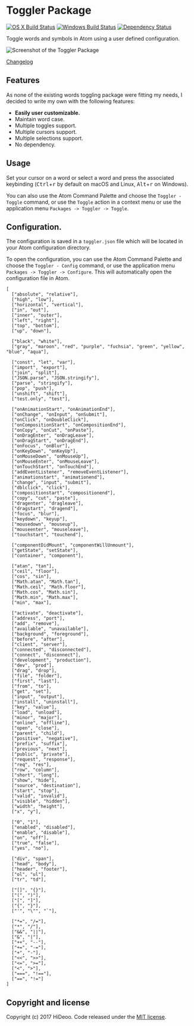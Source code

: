 # Toggler Package

[![OS X Build Status](https://travis-ci.org/HiDeoo/toggler.svg?branch=master)](https://travis-ci.org/HiDeoo/toggler)
[![Windows Build Status](https://ci.appveyor.com/api/projects/status/wbyrhho7e2icp5sx/branch/master?svg=true)](https://ci.appveyor.com/project/HiDeoo/toggler/branch/master)
[![Dependency Status](https://david-dm.org/HiDeoo/toggler.svg)](https://david-dm.org/HiDeoo/toggler)

Toggle words and symbols in Atom using a user defined configuration.

![Screenshot of the Toggler Package](http://i.imgur.com/uCltY1U.gif)

[Changelog](https://github.com/HiDeoo/toggler/blob/master/CHANGELOG.md)

## Features

As none of the existing words toggling package were fitting my needs, I decided to write my own with the following features:

  * **Easily user customizable.**
  * Maintain word case.
  * Multiple toggles support.
  * Multiple cursors support.
  * Multiple selections support.
  * No dependency.

## Usage

Set your cursor on a word or select a word and press the associated keybinding (<kbd>Ctrl</kbd>+<kbd>r</kbd> by default on macOS and Linux, <kbd>Alt</kbd>+<kbd>r</kbd> on Windows).

You can also use the Atom Command Palette and choose the `Toggler - Toggle` command, or use the `Toggle` action in a context menu or use the application menu `Packages -> Toggler -> Toggle`.

## Configuration.

The configuration is saved in a `toggler.json` file which will be located in your Atom configuration directory.

To open the configuration, you can use the Atom Command Palette and choose the `Toggler - Config` command, or use the application menu `Packages -> Toggler -> Configure`. This will automatically open the configuration file in Atom.

```
[
  ["absolute", "relative"],
  ["high", "low"],
  ["horizontal", "vertical"],
  ["in", "out"],
  ["inner", "outer"],
  ["left", "right"],
  ["top", "bottom"],
  ["up", "down"],

  ["black", "white"],
  ["gray", "maroon", "red", "purple", "fuchsia", "green", "yellow", "blue", "aqua"],

  ["const", "let", "var"],
  ["import", "export"],
  ["join", "split"],
  ["JSON.parse", "JSON.stringify"],
  ["parse", "stringify"],
  ["pop", "push"],
  ["unshift", "shift"],
  ["test.only", "test"],

  ["onAnimationStart", "onAnimationEnd"],
  ["onChange", "onInput", "onSubmit"],
  ["onClick", "onDoubleClick"],
  ["onCompositionStart", "onCompositionEnd"],
  ["onCopy", "onCut", "onPaste"],
  ["onDragEnter", "onDragLeave"],
  ["onDragStart", "onDragEnd"],
  ["onFocus", "onBlur"],
  ["onKeyDown", "onKeyUp"],
  ["onMouseDown", "onMouseUp"],
  ["onMouseEnter", "onMouseLeave"],
  ["onTouchStart", "onTouchEnd"],
  ["addEventListener", "removeEventListener"],
  ["animationstart", "animationend"],
  ["change", "input", "submit"],
  ["dblclick", "click"],
  ["compositionstart", "compositionend"],
  ["copy", "cut", "paste"],
  ["dragenter", "dragleave"],
  ["dragstart", "dragend"],
  ["focus", "blur"],
  ["keydown", "keyup"],
  ["mousedown", "mouseup"],
  ["mouseenter", "mouseleave"],
  ["touchstart", "touchend"],

  ["componentDidMount", "componentWillUnmount"],
  ["getState", "setState"],
  ["container", "component"],

  ["atan", "tan"],
  ["ceil", "floor"],
  ["cos", "sin"],
  ["Math.atan", "Math.tan"],
  ["Math.ceil", "Math.floor"],
  ["Math.cos", "Math.sin"],
  ["Math.min", "Math.max"],
  ["min", "max"],

  ["activate", "deactivate"],
  ["address", "port"],
  ["add", "remove"],
  ["available", "unavailable"],
  ["background", "foreground"],
  ["before", "after"],
  ["client", "server"],
  ["connected", "disconnected"],
  ["connect", "disconnect"],
  ["development", "production"],
  ["dev", "prod"],
  ["drag", "drop"],
  ["file", "folder"],
  ["first", "last"],
  ["from", "to"],
  ["get", "set"],
  ["input", "output"],
  ["install", "uninstall"],
  ["key", "value"],
  ["load", "unload"],
  ["minor", "major"],
  ["online", "offline"],
  ["open", "close"],
  ["parent", "child"],
  ["positive", "negative"],
  ["prefix", "suffix"],
  ["previous", "next"],
  ["public", "private"],
  ["request", "response"],
  ["req", "res"],
  ["row", "column"],
  ["short", "long"],
  ["show", "hide"],
  ["source", "destination"],
  ["start", "stop"],
  ["valid", "invalid"],
  ["visible", "hidden"],
  ["width", "height"],
  ["x", "y"],

  ["0", "1"],
  ["enabled", "disabled"],
  ["enable", "disable"],
  ["on", "off"],
  ["true", "false"],
  ["yes", "no"],

  ["div", "span"],
  ["head", "body"],
  ["header", "footer"],
  ["ol", "ul"],
  ["tr", "td"],

  ["[]", "{}"],
  ["(", ")"],
  ["[", "]"],
  ["{", "}"],
  ["'", "\"", "`"],

  ["*=", "/="],
  ["*", "/"],
  ["&&", "||"],
  ["&", "|"],
  ["++", "--"],
  ["+=", "-="],
  ["+", "-"],
  ["<<", ">>"],
  ["<=", ">="],
  ["<", ">"],
  ["===", "!=="],
  ["==", "!="]
]
```

## Copyright and license

Copyright (c) 2017 HiDeoo. Code released under the [MIT license](https://github.com/HiDeoo/toggler/blob/master/LICENSE.md).
